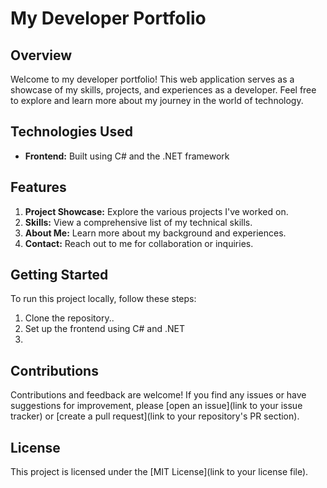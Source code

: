 # My Developer Portfolio

## Overview

Welcome to my developer portfolio! This web application serves as a showcase of my skills, projects, and experiences as a developer. Feel free to explore and learn more about my journey in the world of technology.

## Technologies Used

- **Frontend:** Built using C# and the .NET framework

## Features

1. **Project Showcase:** Explore the various projects I've worked on.
2. **Skills:** View a comprehensive list of my technical skills.
3. **About Me:** Learn more about my background and experiences.
4. **Contact:** Reach out to me for collaboration or inquiries.

## Getting Started

To run this project locally, follow these steps:

1. Clone the repository..
2. Set up the frontend using C# and .NET 
3. 

## Contributions

Contributions and feedback are welcome! If you find any issues or have suggestions for improvement, please [open an issue](link to your issue tracker) or [create a pull request](link to your repository's PR section).

## License

This project is licensed under the [MIT License](link to your license file).
